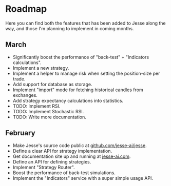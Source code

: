 # Roadmap 
Here you can find both the features that has been added to Jesse along the way, and those I'm planning to implement in coming months. 

## March 
- Significantly boost the performance of "back-test" + "Indicators calculations". 
- Implement a new strategy. 
- Implement a helper to manage risk when setting the position-size per trade. 
- Add support for database as storage. 
- Implement "import" mode for fetching historical candles from exchanges. 
- Add strategy expectancy calculations into statistics.
- TODO: Implement RSI. 
- TODO: Implement Stochastic RSI. 
- TODO: Write more documentation. 

## February
- Make Jesse's source code public at [github.com/jesse-ai/jesse](https://github.com/jesse-ai/jesse).
- Define a clear API for strategy implementation. 
- Get documentation site up and running at [jesse-ai.com](https://jesse-ai.com). 
- Define an API for defining strategies. 
- Implement "Strategy Router". 
- Boost the performance of back-test simulations. 
- Implement the "Indicators" service with a super simple usage API. 